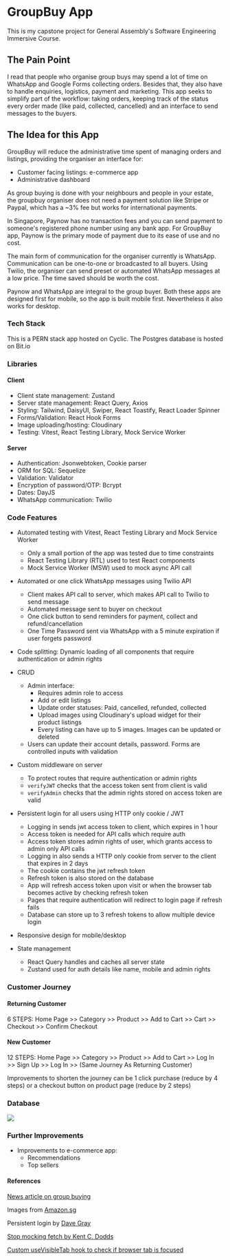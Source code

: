 # GroupBuy App
This is my capstone project for General Assembly's Software Engineering Immersive Course.

## The Pain Point
I read that people who organise group buys may spend a lot of time on WhatsApp and Google Forms collecting orders. Besides that, they also have to handle enquiries, logistics, payment and marketing. This app seeks to simplify part of the workflow: taking orders, keeping track of the status every order made (like paid, collected, cancelled) and an interface to send messages to the buyers.

## The Idea for this App
GroupBuy will reduce the administrative time spent of managing orders and listings, providing the organiser an interface for:
    
- Customer facing listings: e-commerce app
- Administrative dashboard 

As group buying is done with your neighbours and people in your estate, the groupbuy organiser does not need a payment solution like Stripe or Paypal, which has a ~3% fee but works for international payments.

In Singapore, Paynow has no transaction fees and you can send payment to someone's registered phone number using any bank app. For GroupBuy app, Paynow is the primary mode of payment due to its ease of use and no cost. 

The main form of communication for the organiser currently is WhatsApp. Communication can be one-to-one or broadcasted to all buyers. Using Twilio, the organiser can send preset or automated WhatsApp messages at a low price. The time saved should be worth the cost.

Paynow and WhatsApp are integral to the group buyer. Both these apps are designed first for mobile, so the app is built mobile first. Nevertheless it also works for desktop.

### Tech Stack
This is a PERN stack app hosted on Cyclic. 
The Postgres database is hosted on Bit.io

### Libraries

#### Client
- Client state management: Zustand
- Server state management: React Query, Axios
- Styling: Tailwind, DaisyUI, Swiper, React Toastify, React Loader Spinner
- Forms/Validation: React Hook Forms
- Image uploading/hosting: Cloudinary
- Testing: Vitest, React Testing Library, Mock Service Worker

#### Server
- Authentication: Jsonwebtoken, Cookie parser
- ORM for SQL: Sequelize
- Validation: Validator
- Encryption of password/OTP: Bcrypt
- Dates: DayJS
- WhatsApp communication: Twilio

### Code Features
- Automated testing with Vitest, React Testing Library and Mock Service Worker
    - Only a small portion of the app was tested due to time constraints
    - React Testing Library (RTL) used to test React components
    - Mock Service Worker (MSW) used to mock async API call

- Automated or one click WhatsApp messages using Twilio API
    - Client makes API call to server, which makes API call to Twilio to send message
    - Automated message sent to buyer on checkout
    - One click button to send reminders for payment, collect and refund/cancellation
    - One Time Password sent via WhatsApp with a 5 minute expiration if user forgets password

- Code splitting: Dynamic loading of all components that require authentication or admin rights

- CRUD
    - Admin interface:
        - Requires admin role to access
        - Add or edit listings
        - Update order statuses: Paid, cancelled, refunded, collected
        - Upload images using Cloudinary's upload widget for their product listings
        - Every listing can have up to 5 images. Images can be updated or deleted
    - Users can update their account details, password. Forms are controlled inputs with validation

- Custom middleware on server
    - To protect routes that require authentication or admin rights
    - `verifyJWT` checks that the access token sent from client is valid
    - `verifyAdmin` checks that the admin rights stored on access token are valid

- Persistent login for all users using HTTP only cookie / JWT
    - Logging in sends jwt access token to client, which expires in 1 hour
    - Access token is needed for API calls which require auth
    - Access token stores admin rights of user, which grants access to admin only API calls
    - Logging in also sends a HTTP only cookie from server to the client that expires in 2 days
    - The cookie contains the jwt refresh token
    - Refresh token is also stored on the database 
    - App will refresh access token upon visit or when the browser tab becomes active by checking refresh token
    - Pages that require authentication will redirect to login page if refresh fails
    - Database can store up to 3 refresh tokens to allow multiple device login

- Responsive design for mobile/desktop

- State management
    - React Query handles and caches all server state
    - Zustand used for auth details like name, mobile and admin rights

### Customer Journey

#### Returning Customer
6 STEPS: Home Page >> Category >> Product >> Add to Cart >> Cart >> Checkout >> Confirm Checkout 

#### New Customer
12 STEPS: Home Page >> Category >> Product >> Add to Cart >> Log In >> Sign Up >> Log In >> (Same Journey As Returning Customer)

Improvements to shorten the journey can be 1 click purchase (reduce by 4 steps) or a checkout button on product page (reduce by 2 steps)

### Database

![](https://res.cloudinary.com/dkilrhnk7/image/upload/v1674481788/drawSQL-export-2022-12-23_21_38_uhndly.png)

### Further Improvements
- Improvements to e-commerce app:
    - Recommendations
    - Top sellers

#### References

[News article on group buying](https://www.channelnewsasia.com/cnainsider/free-delivery-bulk-discounts-singapore-rise-community-group-buys-2051651)

Images from [Amazon.sg](https://www.amazon.sg/)

Persistent login by [Dave Gray](https://youtube.com/playlist?list=PL0Zuz27SZ-6PRCpm9clX0WiBEMB70FWwd)

[Stop mocking fetch by Kent C. Dodds](https://kentcdodds.com/blog/stop-mocking-fetch)

[Custom useVisibleTab hook to check if browser tab is focused](https://stackoverflow.com/questions/49902883/check-if-the-browser-tab-is-in-focus-in-reactjs)
